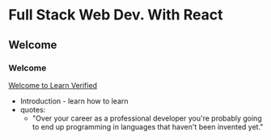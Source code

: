 # Full Stack Web Dev. With React

## Welcome
### Welcome
[Welcome to Learn Verified](https://github.com/learn-co-curriculum/welcome-to-learn-verified)

- Introduction - learn how to learn
- quotes:
    - "Over your career as a professional developer you're probably going to end up programming in languages that haven't been invented yet."

    